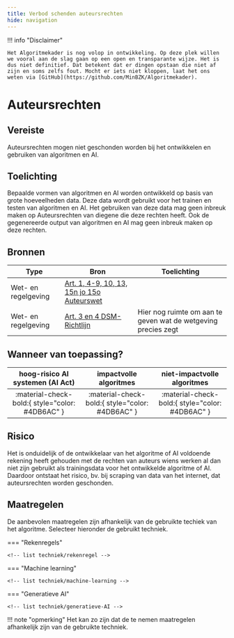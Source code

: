 ```yaml
---
title: Verbod schenden auteursrechten
hide: navigation
---
```


!!! info "Disclaimer"

    Het Algoritmekader is nog volop in ontwikkeling. Op deze plek willen we vooral aan de slag gaan op een open en transparante wijze. Het is dus niet definitief. Dat betekent dat er dingen opstaan die niet af zijn en soms zelfs fout. Mocht er iets niet kloppen, laat het ons weten via [GitHub](https://github.com/MinBZK/Algoritmekader).

# Auteursrechten

## Vereiste
Auteursrechten mogen niet geschonden worden bij het ontwikkelen en gebruiken van algoritmen en AI.

## Toelichting
Bepaalde vormen van algoritmen en AI worden ontwikkeld op basis van grote hoeveelheden data. Deze data wordt gebruikt voor het trainen en testen van algoritmen en AI. Het gebruiken van deze data mag geen inbreuk maken op Auteursrechten van diegene die deze rechten heeft. Ook de gegenereerde output van algoritmen en AI mag geen inbreuk maken op deze rechten.  

## Bronnen

| **Type**            | **Bron**           | **Toelichting**       
|---------------------|------------------------------------------------------------------------------------------------------------------------------------------------------------------------------|---------------------------------------------------------------|
| Wet- en regelgeving | [Art. 1, 4-9, 10, 13, 15n jo 15o Auteurswet](https://wetten.overheid.nl/BWBR0001886/2022-10-01) |  |
| Wet- en regelgeving | [Art. 3 en 4 DSM-Richtlijn](https://eur-lex.europa.eu/legal-content/NL/TXT/PDF/?uri=CELEX:32019L0790&from=PL) | Hier nog ruimte om aan te geven wat de wetgeving precies zegt |

## Wanneer van toepassing?

| **hoog-risico AI systemen (AI Act)** |    **impactvolle algoritmes**    | **niet-impactvolle algoritmes**  |
|:----------------------------:|:--------------------------:|:---------------------------------------:|
|   :material-check-bold:{ style="color: #4DB6AC" }   | :material-check-bold:{ style="color: #4DB6AC" } | :material-check-bold:{ style="color: #4DB6AC" } |

## Risico
Het is onduidelijk of de ontwikkelaar van het algoritme of AI voldoende rekening heeft gehouden met de rechten van auteurs wiens werken al dan niet zijn gebruikt als trainingsdata voor het ontwikkelde algoritme of AI. Daardoor ontstaat het risico, bv. bij scraping van data van het internet, dat auteursrechten worden geschonden. 

## Maatregelen

De aanbevolen maatregelen zijn afhankelijk van de gebruikte techiek van het algoritme. Selecteer hieronder de gebruikt techniek. 

=== "Rekenregels"

    <!-- list techniek/rekenregel -->

=== "Machine learning"

    <!-- list techniek/machine-learning -->

=== "Generatieve AI"

    <!-- list techniek/generatieve-AI -->

!!! note "opmerking"
    Het kan zo zijn dat de te nemen maatregelen afhankelijk zijn van de gebruikte techniek. 
